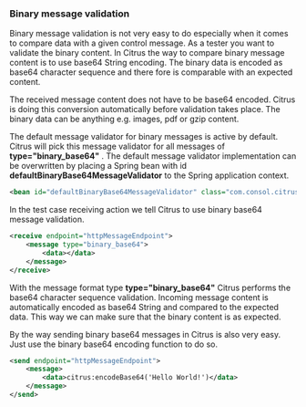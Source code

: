 ### Binary message validation

Binary message validation is not very easy to do especially when it comes to compare data with a given control message. As a tester you want to validate the binary content. In Citrus the way to compare binary message content is to use base64 String encoding. The binary data is encoded as base64 character sequence and there fore is comparable with an expected content.

The received message content does not have to be base64 encoded. Citrus is doing this conversion automatically before validation takes place. The binary data can be anything e.g. images, pdf or gzip content.

The default message validator for binary messages is active by default. Citrus will pick this message validator for all messages of **type="binary_base64"** . The default message validator implementation can be overwritten by placing a Spring bean with id **defaultBinaryBase64MessageValidator** to the Spring application context.

```xml
<bean id="defaultBinaryBase64MessageValidator" class="com.consol.citrus.validation.text.BinaryBase64MessageValidator"/>
```

In the test case receiving action we tell Citrus to use binary base64 message validation.

```xml
<receive endpoint="httpMessageEndpoint">
    <message type="binary_base64">
        <data></data>
    </message>
</receive>
```

With the message format type **type="binary_base64"** Citrus performs the base64 character sequence validation. Incoming message content is automatically encoded as base64 String and compared to the expected data. This way we can make sure that the binary content is as expected.

By the way sending binary base64 messages in Citrus is also very easy. Just use the binary base64 encoding function to do so.

```xml
<send endpoint="httpMessageEndpoint">
    <message>
        <data>citrus:encodeBase64('Hello World!')</data>
    </message>
</send>
```

